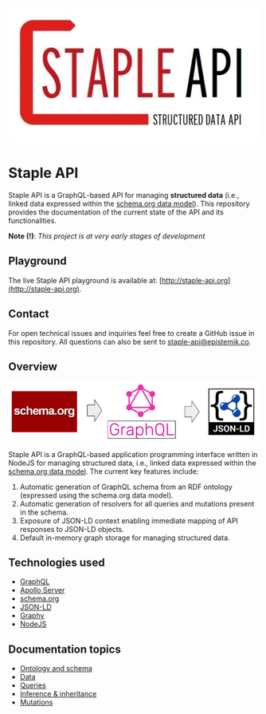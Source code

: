 <p align="center">
  <img width="500" src="staple-api.jpg">
</p>


# Staple API

Staple API is a GraphQL-based API for managing **structured data** (i.e., linked data expressed within the [schema.org data model](https://schema.org/docs/datamodel.html)). This repository provides the documentation of the current state of the API and its functionalities. 

**Note (!)**: *This project is at very early stages of development*


## Playground

The live Staple API playground is available at: [http://staple-api.org](http://staple-api.org).

## Contact

For open technical issues and inquiries feel free to create a GitHub issue in this repository. All questions can also be sent to [staple-api@epistemik.co](staple-api@epistemik.co).


## Overview

<p align="center">
  <img width="700" src="staple-api-architecture.png">
</p>


Staple API is a GraphQL-based application programming interface written in NodeJS for managing structured data, i.e., linked data expressed within the [schema.org data model](https://schema.org/docs/datamodel.html). The current key features include:

1. Automatic generation of GraphQL schema from an RDF ontology (expressed using the schema.org data model).
2. Automatic generation of resolvers for all queries and mutations present in the schema.
3. Exposure of JSON-LD context enabling immediate mapping of API responses to JSON-LD objects. 
3. Default in-memory graph storage for managing structured data. 

## Technologies used

* [GraphQL](https://graphql.org/)
* [Apollo Server](https://www.apollographql.com/)
* [schema.org](http://schema.org)
* [JSON-LD](https://json-ld.org)
* [Graphy](https://graphy.link/)
* [NodeJS](https://nodejs.org)

## Documentation topics
* [Ontology and schema](schema/)
* [Data](data/)
* [Queries](query/)
* [Inference & inheritance](inference/)
* [Mutations](mutations/) 
